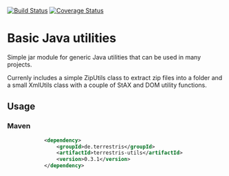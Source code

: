 [![Build Status](https://travis-ci.com/terrestris/terrestris-utils.svg?branch=master)](https://travis-ci.com/terrestris/terrestris-utils?branch=master) [![Coverage Status](https://coveralls.io/repos/terrestris/terrestris-utils/badge.svg?branch=master)](https://coveralls.io/r/terrestris/terrestris-utils?branch=master)

# Basic Java utilities

Simple jar module for generic Java utilities that can be used in many projects.

Currenly includes a simple ZipUtils class to extract zip files into a folder and
a small XmlUtils class with a couple of StAX and DOM utility functions.

## Usage

### Maven

```xml
            <dependency>
                <groupId>de.terrestris</groupId>
                <artifactId>terrestris-utils</artifactId>
                <version>0.3.1</version>
            </dependency>
```

